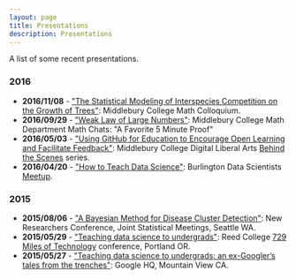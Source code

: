 ```yaml
---
layout: page
title: Presentations
description: Presentations
---
```


A list of some recent presentations.

### **2016**

* **2016/11/08** - ["The Statistical Modeling of Interspecies Competition on the Growth of Trees"](http://rpubs.com/rudeboybert/Tree): Middlebury College Math Colloquium.
* **2016/09/29** - ["Weak Law of Large Numbers"](2016-09-20_WLLN/WLLN.html): Middlebury College Math Department Math Chats: "A Favorite 5 Minute Proof"
* **2016/05/03** - ["Using GitHub for Education to Encourage Open Learning and 
Facilitate Feedback"](2016-05-03_GitHub/GitHub.html): Middlebury College
Digital Liberal Arts [Behind the 
Scenes](http://sites.middlebury.edu/lis/2016/05/02/tomorrow-using-github-for-education-to-encourage-open-learning-and-facilitate-feedback/)
series.
* **2016/04/20** - ["How to Teach Data Science"](2016-04-20_Teaching_Data_Science/Teaching_Data_Science.html): Burlington Data Scientists
[Meetup](http://www.meetup.com/Burlington-Data-Scientists/events/229214994/).



### **2015**

* **2015/08/06** - ["A Bayesian Method for Disease Cluster Detection"](2016-08-06_KIM_NRC.pdf): New Researchers Conference, Joint Statistical Meetings, Seattle WA.
* **2015/05/29** - ["Teaching data science to undergrads"](http://rpubs.com/rudeboybert/SevenTwentyNine_Miles): Reed College [729 Miles of Technology](http://blogs.reed.edu/729-miles-of-tech/) conference, Portland OR.
* **2015/05/27** - ["Teaching data science to undergrads: an ex-Googler’s tales from the trenches"](https://drive.google.com/file/d/0B9OjOeLDujKNa3dQMkMwWEVOM1U/view): Google HQ, Mountain View CA.
